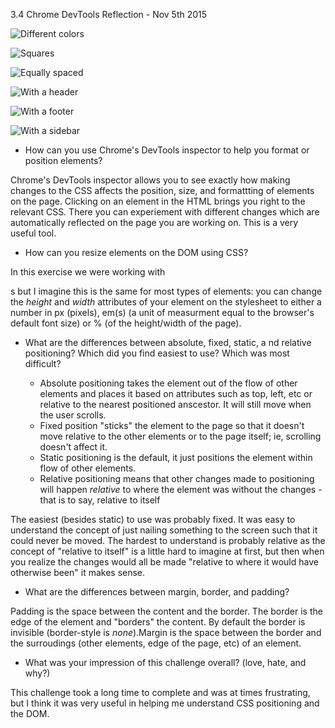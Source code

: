 3.4 Chrome DevTools Reflection - Nov 5th 2015

![Different colors](imgs/3-4-colors.png)

![Squares](imgs/3-4-boxes.png)

![Equally spaced](imgs/3-4-spacing.png)

![With a header](imgs/3-4-header.png)

![With a footer](imgs/3-4-footer.png)

![With a sidebar](imgs/3-4-sidebar.png)





* How can you use Chrome's DevTools inspector to help you format or position elements?

Chrome's DevTools inspector allows you to see exactly how making changes to the CSS affects the position, size, and formattting of elements on the page. Clicking on an element in the HTML brings you right to the relevant CSS. There you can experiement with different changes which are automatically reflected on the page you are working on. This is a very useful tool.

* How can you resize elements on the DOM using CSS?

In this exercise we were working with <div>s but I imagine this is the same for most types of elements: you can change the *height* and *width* attributes of your element on the stylesheet to either a number in px (pixels), em(s) (a unit of measurment equal to the browser's default font size) or % (of the height/width of the page). 
* What are the differences between absolute, fixed, static, a
nd relative positioning? Which did you find easiest to use? Which was most difficult?

	- Absolute positioning takes the element out of the flow of other elements and places it based on attributes such as top, left, etc or relative to the nearest positioned anscestor. It will still move when the user scrolls.
	- Fixed position "sticks" the element to the page so that it doesn't move relative to the other elements or to the page itself; ie, scrolling doesn't affect it.
	- Static positioning is the default, it just positions the element within flow of other elements.
	- Relative positioning means that other changes made to positioning will happen *relative* to where the element was without the changes - that is to say, relative to itself 

The easiest (besides static) to use was probably fixed. It was easy to understand the concept of just nailing something to the screen such that it could never be moved. The hardest to understand is probably relative as the concept of "relative to itself" is a little hard to imagine at first, but then when you realize the changes would all be made "relative to where it would have otherwise been" it makes sense.

* What are the differences between margin, border, and padding?

Padding is the space between the content and the border. The border is the edge of the element and "borders" the content. By default the border is invisible (border-style is *none*).Margin is the space between the border and the surroudings (other elements, edge of the page, etc) of an element.

* What was your impression of this challenge overall? (love, hate, and why?)

This challenge took a long time to complete and was at times frustrating, but I think it was very useful in helping me understand CSS positioning and the DOM. 